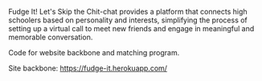 Fudge It! Let's Skip the Chit-chat provides a platform that connects high schoolers based on personality and interests, simplifying the process of setting up a virtual call to meet new friends and engage in meaningful and memorable conversation.

Code for website backbone and matching program.

Site backbone: https://fudge-it.herokuapp.com/
